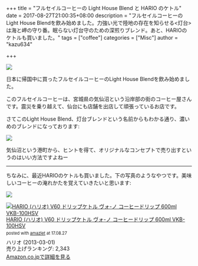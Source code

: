 +++
title = "フルセイルコーヒーの Light House Blend と HARIO のケトル"
date = 2017-08-27T21:00:35+08:00
description = "フルセイルコーヒーのLight House Blendを飲み始めました。力強い光で陸地の存在を知らせる<灯台>は海と岬の守り番。眠らない灯台守のための深煎りブレンド。あと、HARIOのケトルも買いました。"
tags = ["coffee"]
categories = ["Misc"]
author = "kazu634"

+++

![](https://lh3.googleusercontent.com/-iLQthM5QqhM/WaEA5E_j0rI/AAAAAAAAZ3M/BvxWeh-0_3c5cDIprh2XWUga7PLC4rMTQCHMYCw/I/IMG_0072.JPG)

日本に帰国中に買ったフルセイルコーヒーのLight House Blendを飲み始めました。

このフルセイルコーヒーは、宮城県の気仙沼という沿岸部の街のコーヒー屋さんです。震災を乗り越えて、仙台にも店舗を出店して頑張っているお店です。

さてこのLight House Blend、灯台ブレンドという名前からもわかる通り、濃いめのブレンドになっております:

![](https://lh3.googleusercontent.com/-KOqT200E5xI/WaJirCM2TCI/AAAAAAAAZ8A/6lmDixJ0awkeoIhJeerzWC97764H7h43QCHMYCw/I/IMG_0079.PNG)

気仙沼という港町から、ヒントを得て、オリジナルなコンセプトで売り出すというのはいい方法ですよねー

<hr>
ちなみに、最近HARIOのケトルも買いました。下の写真のようなやつです。美味しいコーヒーの淹れかたを覚えていきたいと思います:

![](https://lh3.googleusercontent.com/-Ed6ZreyOqQo/WaKOfRA0BII/AAAAAAAAZ8g/z9uBMB25ECEiUhPZrGsPH5RiZcyWBvo5QCHMYCw/I/IMG_0081.JPG)

<div class="amazlet-box" style="margin-bottom:0px;"><div class="amazlet-image" style="float:left;margin:0px 12px 1px 0px;"><a href="https://www.amazon.co.jp/exec/obidos/ASIN/B008L3R8BM/simsnes-22/ref=nosim/" name="amazletlink" target="_blank"><img src="https://images-fe.ssl-images-amazon.com/images/I/41ypUB0Pf6L._SL160_.jpg" alt="HARIO (ハリオ) V60 ドリップケトル ヴォ-ノ コーヒードリップ 600ml VKB-100HSV" style="border: none;" /></a></div><div class="amazlet-info" style="line-height:120%; margin-bottom: 10px"><div class="amazlet-name" style="margin-bottom:10px;line-height:120%"><a href="https://www.amazon.co.jp/exec/obidos/ASIN/B008L3R8BM/simsnes-22/ref=nosim/" name="amazletlink" target="_blank">HARIO (ハリオ) V60 ドリップケトル ヴォ-ノ コーヒードリップ 600ml VKB-100HSV</a><div class="amazlet-powered-date" style="font-size:80%;margin-top:5px;line-height:120%">posted with <a href="http://www.amazlet.com/" title="amazlet" target="_blank">amazlet</a> at 17.08.27</div></div><div class="amazlet-detail">ハリオ (2013-03-01)<br />売り上げランキング: 2,343<br /></div><div class="amazlet-sub-info" style="float: left;"><div class="amazlet-link" style="margin-top: 5px"><a href="https://www.amazon.co.jp/exec/obidos/ASIN/B008L3R8BM/simsnes-22/ref=nosim/" name="amazletlink" target="_blank">Amazon.co.jpで詳細を見る</a></div></div></div><div class="amazlet-footer" style="clear: left"></div></div>
